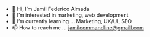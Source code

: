 - 👋 Hi, I’m Jamil Federico Almada
- 👀 I’m interested in marketing, web development
- 🌱 I’m currently learning ...  Marketing, UX/UI, SEO
- 📫 How to reach me ... jamilcommandline@gmaill.com

<!---
jamilfedericoalmada/jamilfedericoalmada is a ✨ special ✨ repository because its `README.md` (this file) appears on your GitHub profile.
You can click the Preview link to take a look at your changes.
--->
